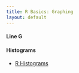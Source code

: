 ```yaml
---
title: R Basics: Graphing
layout: default
---
```

#### Line G

#### Histograms
-  [R Histograms](https://www.datamentor.io/r-programming/histogram/)
